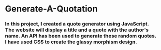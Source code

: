 # Generate-A-Quotation

### In this project, I created a quote generator using JavaScript. The website will display a title and a quote with the author's name. An API has been used to generate these random quotes. I have used CSS to create the glassy morphism design. 
